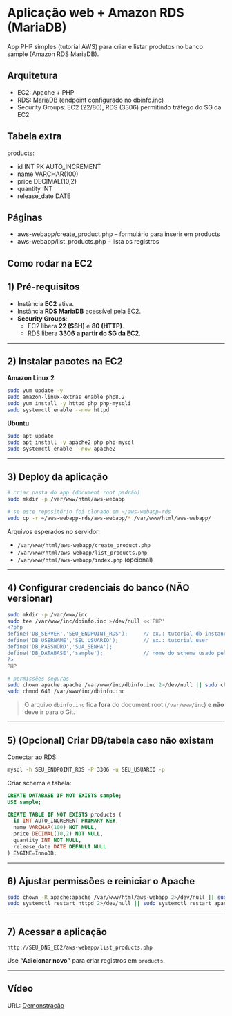 # Aplicação web + Amazon RDS (MariaDB)

App PHP simples (tutorial AWS) para criar e listar produtos no banco sample (Amazon RDS MariaDB).

## Arquitetura
- EC2: Apache + PHP
- RDS: MariaDB (endpoint configurado no dbinfo.inc)
- Security Groups: EC2 (22/80), RDS (3306) permitindo tráfego do SG da EC2

## Tabela extra
products:
- id INT PK AUTO_INCREMENT
- name VARCHAR(100)
- price DECIMAL(10,2)
- quantity INT
- release_date DATE

## Páginas
- aws-webapp/create_product.php – formulário para inserir em products
- aws-webapp/list_products.php – lista os registros

## Como rodar na EC2
## 1) Pré-requisitos

- Instância **EC2** ativa.
- Instância **RDS MariaDB** acessível pela EC2.
- **Security Groups**:
  - EC2 libera **22 (SSH)** e **80 (HTTP)**.
  - RDS libera **3306** **a partir do SG da EC2**.

---

## 2) Instalar pacotes na EC2

**Amazon Linux 2**

```bash
sudo yum update -y
sudo amazon-linux-extras enable php8.2
sudo yum install -y httpd php php-mysqli
sudo systemctl enable --now httpd
```

**Ubuntu**

```bash
sudo apt update
sudo apt install -y apache2 php php-mysql
sudo systemctl enable --now apache2
```

---

## 3) Deploy da aplicação

```bash
# criar pasta do app (document root padrão)
sudo mkdir -p /var/www/html/aws-webapp

# se este repositório foi clonado em ~/aws-webapp-rds
sudo cp -r ~/aws-webapp-rds/aws-webapp/* /var/www/html/aws-webapp/
```

Arquivos esperados no servidor:

- `/var/www/html/aws-webapp/create_product.php`
- `/var/www/html/aws-webapp/list_products.php`
- `/var/www/html/aws-webapp/index.php` (opcional)

---

## 4) Configurar credenciais do banco (NÃO versionar)

```bash
sudo mkdir -p /var/www/inc
sudo tee /var/www/inc/dbinfo.inc >/dev/null <<'PHP'
<?php
define('DB_SERVER','SEU_ENDPOINT_RDS');     // ex.: tutorial-db-instance.xxxx.us-east-1.rds.amazonaws.com
define('DB_USERNAME','SEU_USUARIO');        // ex.: tutorial_user
define('DB_PASSWORD','SUA_SENHA');
define('DB_DATABASE','sample');             // nome do schema usado pela aplicação
?>
PHP

# permissões seguras
sudo chown apache:apache /var/www/inc/dbinfo.inc 2>/dev/null || sudo chown www-data:www-data /var/www/inc/dbinfo.inc
sudo chmod 640 /var/www/inc/dbinfo.inc
```

> O arquivo `dbinfo.inc` fica **fora** do document root (`/var/www/inc`) e **não** deve ir para o Git.

---

## 5) (Opcional) Criar DB/tabela caso não existam

Conectar ao RDS:

```bash
mysql -h SEU_ENDPOINT_RDS -P 3306 -u SEU_USUARIO -p
```

Criar schema e tabela:

```sql
CREATE DATABASE IF NOT EXISTS sample;
USE sample;

CREATE TABLE IF NOT EXISTS products (
  id INT AUTO_INCREMENT PRIMARY KEY,
  name VARCHAR(100) NOT NULL,
  price DECIMAL(10,2) NOT NULL,
  quantity INT NOT NULL,
  release_date DATE DEFAULT NULL
) ENGINE=InnoDB;
```

---

## 6) Ajustar permissões e reiniciar o Apache

```bash
sudo chown -R apache:apache /var/www/html/aws-webapp 2>/dev/null || sudo chown -R www-data:www-data /var/www/html/aws-webapp
sudo systemctl restart httpd 2>/dev/null || sudo systemctl restart apache2
```

---

## 7) Acessar a aplicação

```
http://SEU_DNS_EC2/aws-webapp/list_products.php
```

Use **“Adicionar novo”** para criar registros em `products`.

---

## Vídeo
URL: [Demonstração](https://drive.google.com/file/d/1JUK1m-AZB5CjtEu1BMZ3PKpFKtnyhVCo/view?usp=sharing)
